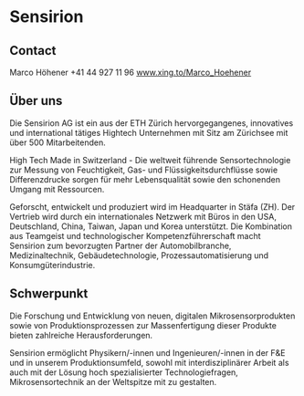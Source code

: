 # Sensirion

## Contact

Marco Höhener
+41 44 927 11 96
www.xing.to/Marco_Hoehener

## Über uns

Die Sensirion AG ist ein aus der ETH Zürich hervorgegangenes, innovatives und international tätiges Hightech Unternehmen mit Sitz am Zürichsee mit über 500 Mitarbeitenden.

High Tech Made in Switzerland - Die weltweit führende Sensortechnologie zur Messung von Feuchtigkeit, Gas- und Flüssigkeitsdurchflüsse sowie Differenzdrucke sorgen für mehr Lebensqualität sowie den schonenden Umgang mit Ressourcen.

Geforscht, entwickelt und produziert wird im Headquarter in Stäfa (ZH). Der Vertrieb wird durch ein internationales Netzwerk mit Büros in den USA, Deutschland, China, Taiwan, Japan und Korea unterstützt. Die Kombination aus Teamgeist und technologischer Kompetenzführerschaft macht Sensirion zum bevorzugten Partner der Automobilbranche, Medizinaltechnik, Gebäudetechnologie, Prozessautomatisierung und Konsumgüterindustrie.

## Schwerpunkt

Die Forschung und Entwicklung von neuen, digitalen Mikrosensorprodukten sowie von Produktionsprozessen zur Massenfertigung dieser Produkte bieten zahlreiche Herausforderungen.

Sensirion ermöglicht Physikern/-innen und Ingenieuren/-innen in der F&E und in unserem Produktionsumfeld, sowohl mit interdisziplinärer Arbeit als auch mit der Lösung hoch spezialisierter Technologiefragen, Mikrosensortechnik an der Weltspitze mit zu gestalten.
